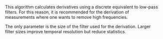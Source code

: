 This algorithm calculates derivatives using a discrete equivalent to low-pass filters.
For this reason, it is recommended for the derivation of measurements where one wants to remove high frequencies.

The only parameter is the size of the filter used for the derivation.
Larger filter sizes improve temporal resolution but reduce statistics.
